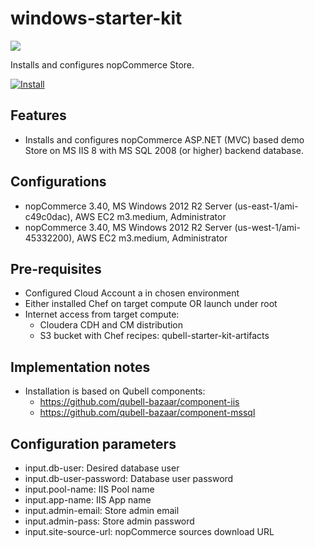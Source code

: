 windows-starter-kit
===================
![](https://s3.amazonaws.com/qubell-images/nopCommerce_logo.png)

Installs and configures nopCommerce Store.

[![Install](https://raw.github.com/qubell-bazaar/component-skeleton/master/img/install.png)](https://express.qubell.com/applications/upload?metadataUrl=https://raw.github.com/jollyrojer/windows-starter-kit/master/meta.yml)

Features
--------
 - Installs and configures nopCommerce ASP.NET (MVC) based demo Store on MS IIS 8 with MS SQL 2008 (or higher) backend database.

Configurations
--------------
 - nopCommerce 3.40, MS Windows 2012 R2 Server (us-east-1/ami-c49c0dac), AWS EC2 m3.medium, Administrator
 - nopCommerce 3.40, MS Windows 2012 R2 Server (us-west-1/ami-45332200), AWS EC2 m3.medium, Administrator
 
Pre-requisites
--------------
 - Configured Cloud Account a in chosen environment
 - Either installed Chef on target compute OR launch under root
 - Internet access from target compute:
   - Cloudera CDH and CM distribution
   - S3 bucket with Chef recipes: qubell-starter-kit-artifacts
   
Implementation notes
--------------------
 - Installation is based on Qubell components:
   - https://github.com/qubell-bazaar/component-iis
   - https://github.com/qubell-bazaar/component-mssql

Configuration parameters
------------------------
- input.db-user: Desired database user
- input.db-user-password: Database user password
- input.pool-name: IIS Pool name
- input.app-name: IIS App name
- input.admin-email: Store admin email
- input.admin-pass: Store admin password
- input.site-source-url: nopCommerce sources download URL
